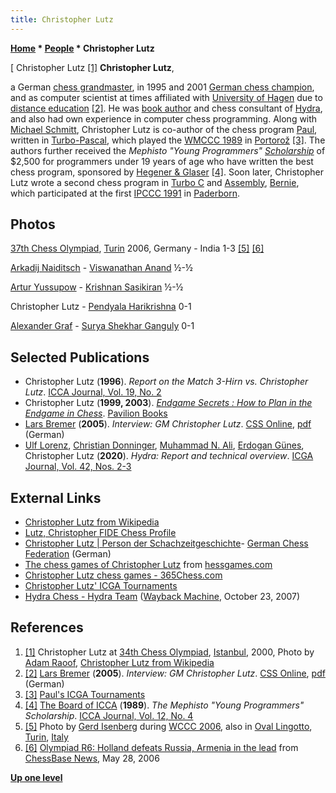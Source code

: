 ```yaml
---
title: Christopher Lutz
---
```

**[Home](Home "Home") * [People](People "People") * Christopher Lutz**

\[ Christopher Lutz <a id="cite-note-1" href="#cite-ref-1">[1]</a>
**Christopher Lutz**,

a German [chess grandmaster](https://en.wikipedia.org/wiki/Grandmaster_%28chess%29), in 1995 and 2001 [German chess champion](https://en.wikipedia.org/wiki/German_Chess_Championship), and as computer scientist at times affiliated with [University of Hagen](https://en.wikipedia.org/wiki/University_of_Hagen) due to [distance education](https://en.wikipedia.org/wiki/Distance_education) <a id="cite-note-2" href="#cite-ref-2">[2]</a>.
He was [book author](Category:Opening_Book_Author "Category:Opening Book Author") and chess consultant of [Hydra](Hydra "Hydra"), and also had own experience in computer chess programming.
Along with [Michael Schmitt](index.php?title=Michael_Schmitt&action=edit&redlink=1 "Michael Schmitt (page does not exist)"), Christopher Lutz is co-author of the chess program [Paul](Paul "Paul"), written in [Turbo-Pascal](Pascal#TurboPascal "Pascal"), which played the [WMCCC 1989](WMCCC_1989 "WMCCC 1989") in [Portorož](https://en.wikipedia.org/wiki/Portoro%C5%BE) <a id="cite-note-3" href="#cite-ref-3">[3]</a>.
The authors further received the *Mephisto "Young Programmers" [Scholarship](http://en.wikipedia.org/wiki/Scholarship)* of $2,500 for programmers under 19 years of age who have written the best chess program, sponsored by [Hegener & Glaser](Hegener_%26_Glaser "Hegener & Glaser") <a id="cite-note-4" href="#cite-ref-4">[4]</a>.
Soon later, Christopher Lutz wrote a second chess program in [Turbo C](C "C") and [Assembly](Assembly "Assembly"), [Bernie](Bernie "Bernie"), which participated at the first [IPCCC 1991](IPCCC_1991 "IPCCC 1991") in [Paderborn](https://en.wikipedia.org/wiki/Paderborn).

## Photos

[](File:Olympiad2006GermanyIndia.JPG)
[37th Chess Olympiad](https://en.wikipedia.org/wiki/37th_Chess_Olympiad), [Turin](https://en.wikipedia.org/wiki/Turin) 2006, Germany - India 1-3 <a id="cite-note-5" href="#cite-ref-5">[5]</a> <a id="cite-note-6" href="#cite-ref-6">[6]</a>

[Arkadij Naiditsch](https://en.wikipedia.org/wiki/Arkadij_Naiditsch) - [Viswanathan Anand](https://en.wikipedia.org/wiki/Viswanathan_Anand) ½-½

[Artur Yussupow](https://en.wikipedia.org/wiki/Artur_Yusupov) - [Krishnan Sasikiran](https://en.wikipedia.org/wiki/Krishnan_Sasikiran) ½-½

Christopher Lutz - [Pendyala Harikrishna](https://en.wikipedia.org/wiki/Pendyala_Harikrishna) 0-1

[Alexander Graf](https://en.wikipedia.org/wiki/Alexander_Graf) - [Surya Shekhar Ganguly](https://en.wikipedia.org/wiki/Surya_Shekhar_Ganguly) 0-1

## Selected Publications

- Christopher Lutz (**1996**). *Report on the Match 3-Hirn vs. Christopher Lutz*. [ICCA Journal, Vol. 19, No. 2](ICGA_Journal#19_2 "ICGA Journal")
- Christopher Lutz (**1999, 2003**). *[Endgame Secrets : How to Plan in the Endgame in Chess](https://www.thriftbooks.com/w/endgame-secrets-how-to-plan-in-the-endgame-in-chess_christopher-lutz/1688304/#isbn=071348165X)*. [Pavilion Books](https://en.wikipedia.org/wiki/Pavilion_Books)
- [Lars Bremer](Lars_Bremer "Lars Bremer") (**2005**). *Interview: GM Christopher Lutz*. [CSS Online](Computerschach_und_Spiele "Computerschach und Spiele"), [pdf](http://computerschach.de/Files/2005/Interview:%20GM%20Christopher%20Lutz.pdf) (German)
- [Ulf Lorenz](Ulf_Lorenz "Ulf Lorenz"), [Christian Donninger](Chrilly_Donninger "Chrilly Donninger"), [Muhammad N. Ali](Mohammed_Nasir_Ali "Mohammed Nasir Ali"), [Erdogan Günes](Erdogan_G%C3%BCnes "Erdogan Günes"), Christopher Lutz (**2020**). *Hydra: Report and technical overview*. [ICGA Journal, Vol. 42, Nos. 2-3](ICGA_Journal#42_23 "ICGA Journal")

## External Links

- [Christopher Lutz from Wikipedia](https://en.wikipedia.org/wiki/Christopher_Lutz)
- [Lutz, Christopher FIDE Chess Profile](https://ratings.fide.com/card.phtml?event=4600193)
- [Christopher Lutz | Person der Schachzeitgeschichte](https://www.schachbund.de/person/player/398.html)- [German Chess Federation](https://en.wikipedia.org/wiki/German_Chess_Federation) (German)
- [The chess games of Christopher Lutz](http://www.chessgames.com/player/christopher_lutz.html) from [hessgames.com](http://www.chessgames.com/index.html)
- [Christopher Lutz chess games - 365Chess.com](https://www.365chess.com/players/Christopher_Lutz)
- [Christopher Lutz' ICGA Tournaments](https://www.game-ai-forum.org/icga-tournaments/person.php?id=473)
- [Hydra Chess - Hydra Team](https://web.archive.org/web/20071023231056fw_/http://www.hydrachess.com/main.cfm?middle=cfm/teamhydra.cfm) ([Wayback Machine](https://en.wikipedia.org/wiki/Wayback_Machine), October 23, 2007)

## References

1. <a id="cite-ref-1" href="#cite-note-1">[1]</a> Christopher Lutz at [34th Chess Olympiad](https://en.wikipedia.org/wiki/34th_Chess_Olympiad), [Istanbul](https://en.wikipedia.org/wiki/Istanbul), 2000, Photo by [Adam Raoof](https://www.flickr.com/people/39298920@N00), [Christopher Lutz from Wikipedia](https://en.wikipedia.org/wiki/Christopher_Lutz)
1. <a id="cite-ref-2" href="#cite-note-2">[2]</a> [Lars Bremer](Lars_Bremer "Lars Bremer") (**2005**). *Interview: GM Christopher Lutz*. [CSS Online](Computerschach_und_Spiele "Computerschach und Spiele"), [pdf](http://computerschach.de/Files/2005/Interview:%20GM%20Christopher%20Lutz.pdf) (German)
1. <a id="cite-ref-3" href="#cite-note-3">[3]</a> [Paul's ICGA Tournaments](https://www.game-ai-forum.org/icga-tournaments/program.php?id=454)
1. <a id="cite-ref-4" href="#cite-note-4">[4]</a> [The Board of ICCA](ICCA "ICCA") (**1989**). *The Mephisto "Young Programmers" Scholarship*. [ICCA Journal, Vol. 12, No. 4](ICGA_Journal#12_4 "ICGA Journal")
1. <a id="cite-ref-5" href="#cite-note-5">[5]</a> Photo by [Gerd Isenberg](Gerd_Isenberg "Gerd Isenberg") during [WCCC 2006](WCCC_2006 "WCCC 2006"), also in [Oval Lingotto](https://en.wikipedia.org/wiki/Oval_Lingotto), [Turin](https://en.wikipedia.org/wiki/Turin), [Italy](https://en.wikipedia.org/wiki/Italy)
1. <a id="cite-ref-6" href="#cite-note-6">[6]</a> [Olympiad R6: Holland defeats Russia, Armenia in the lead](http://www.chessbase.com/newsdetail.asp?newsid=3142) from [ChessBase News](ChessBase "ChessBase"), May 28, 2006

**[Up one level](People "People")**

